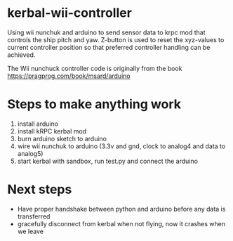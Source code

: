 # kerbal-wii-controller
Using wii nunchuk and arduino to send sensor data to krpc mod that controls the ship pitch and yaw. Z-button is
used to reset the xyz-values to current controller position so that preferred controller handling can be achieved.

The Wii nunchuck controller code is originally from the book https://pragprog.com/book/msard/arduino

# Steps to make anything work
1. install arduino
2. install kRPC kerbal mod
3. burn arduino sketch to arduino
4. wire wii nunchuk to arduino (3.3v and gnd, clock to analog4 and data to analog5)
5. start kerbal with sandbox, run test.py and connect the arduino

# Next steps
- Have proper handshake between python and arduino before any data is transferred
- gracefully disconnect from kerbal when not flying, now it crashes when we leave 
